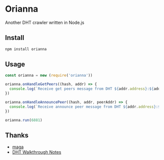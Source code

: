 # Orianna
Another DHT crawler written in Node.js

## Install

```bash
npm install orianna
```

## Usage
```javascript
const orianna = new (require('orianna'))

orianna.onHandleGetPeers((hash, addr) => {
  console.log(`Receive get peers message from DHT ${addr.address}:${addr.port} Infohash: ${hash}`)
})

orianna.onHandleAnnouncePeer((hash, addr, peerAddr) => {
  console.log(`Receive announce peer message from DHT ${addr.address}:${addr.port} Infohash: ${hash} Peer address: ${peerAddr.address}:${peerAddr.port}`)
})

orianna.run(6881)
```

## Thanks
- [maga](https://github.com/whtsky/maga)
- [DHT Walkthrough Notes](https://gist.github.com/gubatron/cd9cfa66839e18e49846)
